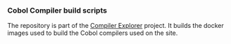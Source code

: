 ### Cobol Compiler build scripts

The repository is part of the [Compiler Explorer](https://godbolt.org/) project. It builds
the docker images used to build the Cobol compilers used on the site.
